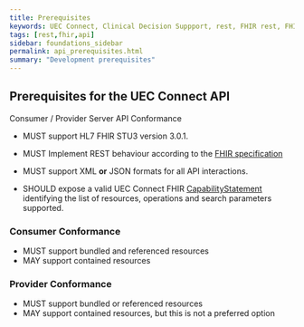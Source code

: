 ```yaml
---
title: Prerequisites
keywords: UEC Connect, Clinical Decision Suppport, rest, FHIR rest, FHIR resource, prerequisites
tags: [rest,fhir,api]
sidebar: foundations_sidebar
permalink: api_prerequisites.html
summary: "Development prerequisites"
---
```


## Prerequisites for the UEC Connect API ##

Consumer / Provider Server API Conformance

* MUST support HL7 FHIR STU3 version 3.0.1.

* MUST Implement REST behaviour according to the [FHIR specification](http://www.hl7.org/fhir/STU3/http.html)

* MUST support XML **or** JSON formats for all API interactions.

* SHOULD expose a valid UEC Connect FHIR [CapabilityStatement](https://www.hl7.org/fhir/STU3/capabilitystatement.html) identifying the list of resources, operations and search parameters supported. 

### Consumer Conformance ###

- MUST support bundled and referenced resources
- MAY support contained resources

### Provider Conformance ###

- MUST support bundled or referenced resources
- MAY support contained resources, but this is not a preferred option
